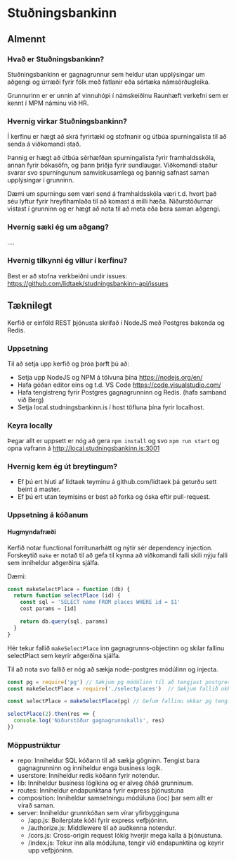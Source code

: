 # Stuðningsbankinn

## Almennt

### Hvað er Stuðningsbankinn?
Stuðningsbankinn er gagnagrunnur sem heldur utan upplýsingar um aðgengi og úrræði fyrir fólk með fatlanir eða sértæka námsörðugleika.

Grunnurinn er er unnin af vinnuhópi í námskeiðinu Raunhæft verkefni sem er kennt í MPM náminu við HR.


### Hvernig virkar Stuðningsbankinn?
Í kerfinu er hægt að skrá fyrirtæki og stofnanir og útbúa spurningalista til að senda á viðkomandi stað.

Þannig er hægt að útbúa sérhæfðan spurningalista fyrir framhaldsskóla, annan fyrir bókasöfn, og þann þriðja fyrir sundlaugar. Viðkomandi staður svarar svo spurningunum samviskusamlega og þannig safnast saman upplýsingar í grunninn.

Dæmi um spurningu sem væri send á framhaldsskóla væri t.d. hvort það séu lyftur fyrir hreyfihamlaða til að komast á milli hæða. Niðurstöðurnar vistast í grunninn og er hægt að nota til að meta eða bera saman aðgengi.

### Hvernig sæki ég um aðgang?
 ....

### Hvernig tilkynni ég villur í kerfinu?
Best er að stofna verkbeiðni undir issues: https://github.com/lidtaek/studningsbankinn-api/issues

## Tæknilegt
Kerfið er einföld REST þjónusta skrifað í NodeJS með Postgres bakenda og Redis.

### Uppsetning
Til að setja upp kerfið og þróa þarft þú að:
- Setja upp NodeJS og NPM á tölvuna þína https://nodejs.org/en/
- Hafa góðan editor eins og t.d. VS Code https://code.visualstudio.com/
- Hafa tengistreng fyrir Postgres gagnagrunninn og Redis. (hafa samband við Berg)
- Setja local.studningsbankinn.is í host töfluna þína fyrir localhost.

### Keyra locally
Þegar allt er uppsett er nóg að gera `npm install` og svo `npm run start` og opna vafrann á http://local.studningsbankinn.is:3001

### Hvernig kem ég út breytingum?
 - Ef þú ert hluti af lidtaek teyminu á github.com/lidtaek þá geturðu sett beint á master.
 - Ef þú ert utan teymisins er best að forka og óska eftir pull-request.

### Uppsetning á kóðanum

#### Hugmyndafræði
Kerfið notar functional forritunarhátt og nýtir sér dependency injection. Forskeytið `make` er notað til að gefa til kynna að viðkomandi falli skili nýju falli sem inniheldur aðgerðina sjálfa.

Dæmi:

```javascript
const makeSelectPlace = function (db) {
  return function selectPlace (id) {
    const sql = 'SELECT name FROM places WHERE id = $1'
    cost params = [id]

    return db.query(sql, params)
  }
}

```

Hér tekur fallið `makeSelectPlace` inn gagnagrunns-objectinn og skilar fallinu selectPlact sem keyrir aðgerðina sjálfa.

Til að nota svo fallið er nóg að sækja node-postgres módúlinn og injecta.

```javascript
const pg = require('pg') // Sækjum pg módúlinn til að tengjast postgres
const makeSelectPlace = require('./selectplaces')  // Sækjum fallið okkar

const selectPlace = makeSelectPlace(pg) // Gefum fallinu okkar pg tenginguna og fáum fall til sækja staði til bakak.

selectPlace(2).then(res => {
  console.log('Niðurstöður gagnagrunnskalls', res)
})

```

### Möppustrúktur
- repo: Inniheldur SQL kóðann til að sækja gögninn. Tengist bara gagnagrunninn og inniheldur enga business logík.
- userstore: Inniheldur redis kóðann fyrir notendur.
- lib: Inniheldur business lógíkina og er alveg óháð grunninum.
- routes: Inniheldur endapunktana fyrir express þjónustuna 
- composition: Inniheldur samsetningu módúluna (ioc) þar sem allt er vírað saman. 
- server: Inniheldur grunnkóðan sem vírar yfirbygginguna
  - /app.js: Boilerplate kóði fyrir express vefþjóninn.
  - /authorize.js: Middlewere til að auðkenna notendur.
  - /cors.js:  Cross-origin request lókíg hverjir mega kalla á þjónustuna.
  - /index.js: Tekur inn alla módúluna, tengir við endapunktina og keyrir upp vefþjóninn.
